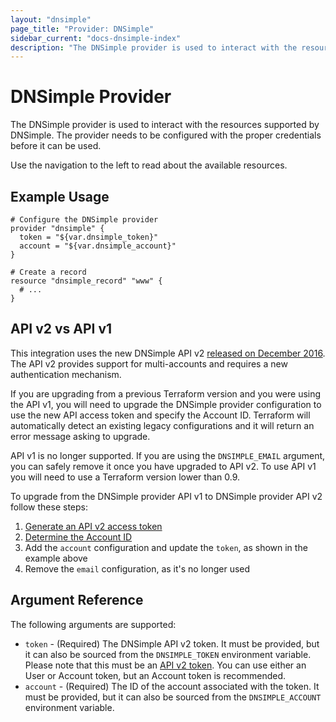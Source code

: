 ```yaml
---
layout: "dnsimple"
page_title: "Provider: DNSimple"
sidebar_current: "docs-dnsimple-index"
description: "The DNSimple provider is used to interact with the resources supported by DNSimple."
---
```


# DNSimple Provider

The DNSimple provider is used to interact with the
resources supported by DNSimple. The provider needs to be configured
with the proper credentials before it can be used.

Use the navigation to the left to read about the available resources.


## Example Usage

```hcl
# Configure the DNSimple provider
provider "dnsimple" {
  token = "${var.dnsimple_token}"
  account = "${var.dnsimple_account}"
}

# Create a record
resource "dnsimple_record" "www" {
  # ...
}
```


## API v2 vs API v1

This integration uses the new DNSimple API v2 [released on December 2016](https://blog.dnsimple.com/2016/12/api-v2-stable/). The API v2 provides support for multi-accounts and requires a new authentication mechanism.

If you are upgrading from a previous Terraform version and you were using the API v1, you will need to upgrade the DNSimple provider configuration to use the new API access token and specify the Account ID. Terraform will automatically detect an existing legacy configurations and it will return an error message asking to upgrade.

API v1 is no longer supported. If you are using the `DNSIMPLE_EMAIL` argument, you can safely remove it once you have upgraded to API v2. To use API v1 you will need to use a Terraform version lower than 0.9.

To upgrade from the DNSimple provider API v1 to DNSimple provider API v2 follow these steps:

1. [Generate an API v2 access token](https://support.dnsimple.com/articles/api-access-token/)
1. [Determine the Account ID](https://developer.dnsimple.com/v2/#account-scope)
1. Add the `account` configuration and update the `token`, as shown in the example above
1. Remove the `email` configuration, as it's no longer used


## Argument Reference

The following arguments are supported:

* `token` - (Required) The DNSimple API v2 token. It must be provided, but it can also be sourced from the `DNSIMPLE_TOKEN` environment variable. Please note that this must be an [API v2 token](https://support.dnsimple.com/articles/api-access-token/). You can use either an User or Account token, but an Account token is recommended.
* `account` - (Required) The ID of the account associated with the token. It must be provided, but it can also be sourced from the `DNSIMPLE_ACCOUNT` environment variable.
